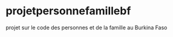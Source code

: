 projetpersonnefamillebf
=======================

projet sur le code des personnes et de la famille au Burkina Faso
